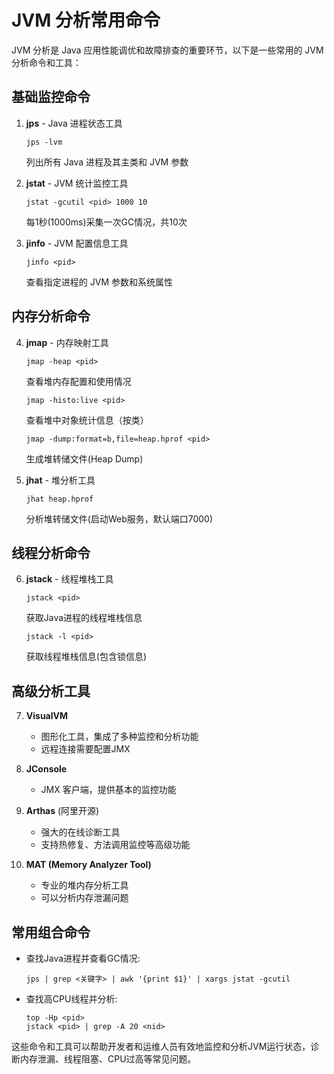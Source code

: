 # JVM 分析常用命令

JVM 分析是 Java 应用性能调优和故障排查的重要环节，以下是一些常用的 JVM 分析命令和工具：

## 基础监控命令

1. **jps** - Java 进程状态工具
   ```
   jps -lvm
   ```
   列出所有 Java 进程及其主类和 JVM 参数

2. **jstat** - JVM 统计监控工具
   ```
   jstat -gcutil <pid> 1000 10
   ```
   每1秒(1000ms)采集一次GC情况，共10次

3. **jinfo** - JVM 配置信息工具
   ```
   jinfo <pid>
   ```
   查看指定进程的 JVM 参数和系统属性

## 内存分析命令

4. **jmap** - 内存映射工具
   ```
   jmap -heap <pid>
   ```
   查看堆内存配置和使用情况
   
   ```
   jmap -histo:live <pid>
   ```
   查看堆中对象统计信息（按类）
   
   ```
   jmap -dump:format=b,file=heap.hprof <pid>
   ```
   生成堆转储文件(Heap Dump)

5. **jhat** - 堆分析工具
   ```
   jhat heap.hprof
   ```
   分析堆转储文件(启动Web服务，默认端口7000)

## 线程分析命令

6. **jstack** - 线程堆栈工具
   ```
   jstack <pid>
   ```
   获取Java进程的线程堆栈信息
   
   ```
   jstack -l <pid>
   ```
   获取线程堆栈信息(包含锁信息)

## 高级分析工具

7. **VisualVM**
   - 图形化工具，集成了多种监控和分析功能
   - 远程连接需要配置JMX

8. **JConsole**
   - JMX 客户端，提供基本的监控功能

9. **Arthas** (阿里开源)
   - 强大的在线诊断工具
   - 支持热修复、方法调用监控等高级功能

10. **MAT (Memory Analyzer Tool)**
    - 专业的堆内存分析工具
    - 可以分析内存泄漏问题

## 常用组合命令

- 查找Java进程并查看GC情况:
  ```
  jps | grep <关键字> | awk '{print $1}' | xargs jstat -gcutil
  ```

- 查找高CPU线程并分析:
  ```
  top -Hp <pid>
  jstack <pid> | grep -A 20 <nid>
  ```

这些命令和工具可以帮助开发者和运维人员有效地监控和分析JVM运行状态，诊断内存泄漏、线程阻塞、CPU过高等常见问题。
